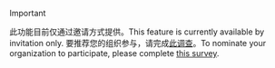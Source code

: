 > [!IMPORTANT]
> <span data-ttu-id="5aa84-101">此功能目前仅通过邀请方式提供。</span><span class="sxs-lookup"><span data-stu-id="5aa84-101">This feature is currently available by invitation only.</span></span> <span data-ttu-id="5aa84-102">要推荐您的组织参与，请完成[此调查](https://aka.ms/ax2012upgrade)。</span><span class="sxs-lookup"><span data-stu-id="5aa84-102">To nominate your organization to participate, please complete [this survey](https://aka.ms/ax2012upgrade).</span></span> 
